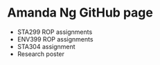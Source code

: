 # Amanda Ng GitHub page

- STA299 ROP assignments
- ENV399 ROP assignments
- STA304 assignment
- Research poster
